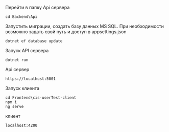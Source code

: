 Перейти в папку Api сервера
```
cd Backend\Api
```
Запустить миграции, создать базу данных MS SQL. При необходимости возможно задать свой путь и доступ в appsettings.json
```
dotnet ef database update
```
Запуск API сервера
```
dotnet run
```
Api сервер
```
https://localhost:5001
```

Запуск клиента
```
cd Frontend\cis-userTest-client
npm i
ng serve
```
клиент 
```
localhost:4200
```

